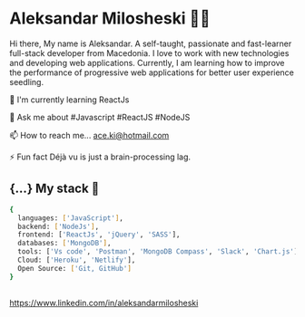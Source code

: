 
# Aleksandar Milosheski 👩‍💻
Hi there, My name is Aleksandar. A self-taught, passionate and fast-learner full-stack developer from Macedonia. I love to work with new technologies and developing web applications. Currently, I am learning how to improve the performance of progressive web applications for better user experience seedling.

🧠 I'm currently learning ReactJs

💬 Ask me about #Javascript #ReactJS #NodeJS

📫 How to reach me... ace.ki@hotmail.com

⚡️ Fun fact Déjà vu is just a brain-processing lag.

## {...} My stack 🚀 


```bash
{
  languages: ['JavaScript'],
  backend: ['NodeJs'],
  frontend: ['ReactJs', 'jQuery', 'SASS'],
  databases: ['MongoDB'],
  tools: ['Vs code', 'Postman', 'MongoDB Compass', 'Slack', 'Chart.js'],
  Cloud: ['Heroku', 'Netlify'],
  Open Source: ['Git, GitHub']
}
```
## 

https://www.linkedin.com/in/aleksandarmilosheski


